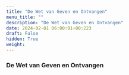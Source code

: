 ```yaml
---
title: "De Wet van Geven en Ontvangen"
menu_title: ""
description: "De Wet van Geven en Ontvangen"
date: 2024-02-01 06:00:01+00:223
draft: False
hidden: True
weight:
---
```

### De Wet van Geven en Ontvangen


